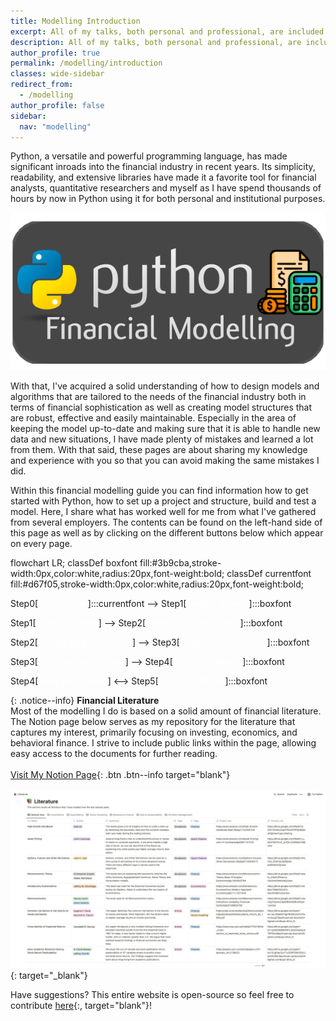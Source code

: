 ```yaml
---
title: Modelling Introduction
excerpt: All of my talks, both personal and professional, are included here. This include presentations at a variety of universities and webinars.
description: All of my talks, both personal and professional, are included here. This include presentations at a variety of universities and webinars.
author_profile: true
permalink: /modelling/introduction
classes: wide-sidebar
redirect_from:
  - /modelling
author_profile: false
sidebar:
  nav: "modelling"
---
```


<script src="https://cdn.jsdelivr.net/npm/mermaid@10.6.0/dist/mermaid.min.js"></script>

<div class="row">
<div markdown="1" class="sixty-column mobile-max-column-width">

Python, a versatile and powerful programming language, has made significant inroads into the financial industry in recent years. Its simplicity, readability, and extensive libraries have made it a favorite tool for financial analysts, quantitative researchers and myself as I have spend thousands of hours by now in Python using it for both personal and institutional purposes.

</div>

<div markdown="1" class="fourty-column mobile-max-column-width show-on-desktop">

![](/assets/images/modelling/FinancialModelling.png)

</div>
</div>

With that, I've acquired a solid understanding of how to design models and algorithms that are tailored to the needs of the financial industry both in terms of financial sophistication as well as creating model structures that are robust, effective and easily maintainable. Especially in the area of keeping the model up-to-date and making sure that it is able to handle new data and new situations, I have made plenty of mistakes and learned a lot from them. With that said, these pages are about sharing my knowledge and experience with you so that you can avoid making the same mistakes I did.

Within this financial modelling guide you can find information how to get started with Python, how to set up a project and structure, build and test a model. Here, I share what has worked well for me from what I've gathered from several employers. The contents can be found on the left-hand side of this page as well as by clicking on the different buttons below which appear on every page.

<div class="mermaid">
flowchart LR;
classDef boxfont fill:#3b9cba,stroke-width:0px,color:white,radius:20px,font-weight:bold;
classDef currentfont fill:#d67f05,stroke-width:0px,color:white,radius:20px,font-weight:bold;

Step0[<a href="/modelling/introduction" style="color:white;text-decoration:none">Introduction</a>]:::currentfont --> Step1[<a href="/modelling/getting-started" style="color:white;text-decoration:none">Getting Started</a>]:::boxfont

Step1[<a href="/modelling/getting-started" style="color:white;text-decoration:none">Getting Started</a>] --> Step2[<a href="/modelling/setting-up-your-project" style="color:white;text-decoration:none">Setting up your Project</a>]:::boxfont

Step2[<a href="/modelling/setting-up-your-project" style="color:white;text-decoration:none">Setting up your Project</a>] -->  Step3[<a href="/modelling/structure-your-model" style="color:white;text-decoration:none">Structure your Model</a>]:::boxfont

Step3[<a href="/modelling/structure-your-model" style="color:white;text-decoration:none">Structure your Model</a>] --> Step4[<a href="/modelling/build-your-model" style="color:white;text-decoration:none">Build your Model</a>]:::boxfont

Step4[<a href="/modelling/build-your-model" style="color:white;text-decoration:none">Build your Model</a>] <--> Step5[<a href="/modelling/test-your-model" style="color:white;text-decoration:none">Test your Model</a>]:::boxfont
</div>

{: .notice--info}
**Financial Literature**<br>Most of the modelling I do is based on a solid amount of financial literature. The Notion page below serves as my repository for the literature that captures my interest, primarily focusing on investing, economics, and behavioral finance. I strive to include public links within the page, allowing easy access to the documents for further reading.<br><br>[Visit My Notion Page](https://resolute-cowbell-004.notion.site/74edba0752fa4037aa22116afbe0e29d?v=be67f50a79e34f68891bfda3086a4bb4){: .btn .btn--info target="blank"}<br><br>[![Jeroen Bouma's Notion Page](/assets/images/literature/notion.png)](https://resolute-cowbell-004.notion.site/74edba0752fa4037aa22116afbe0e29d?v=be67f50a79e34f68891bfda3086a4bb4){: target="_blank"}

Have suggestions? This entire website is open-source so feel free to contribute [here](https://github.com/JerBouma/jerbouma.github.io){:, target="blank"}!